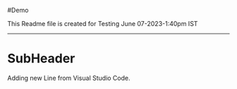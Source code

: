#Demo

This Readme file is created for Testing 
June 07-2023-1:40pm IST

---------------------------
# SubHeader

Adding new Line from Visual Studio Code.